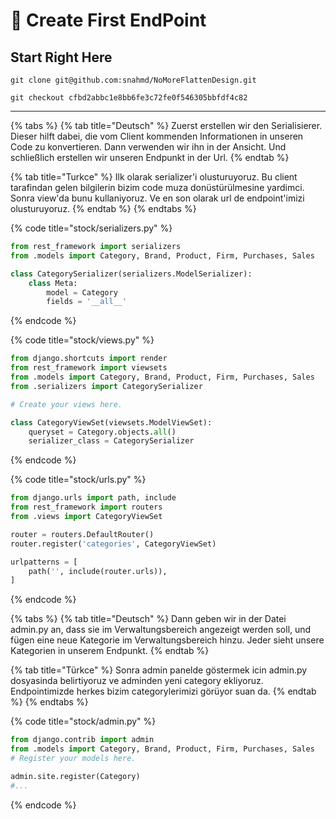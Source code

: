 # 📢 Create First EndPoint

## Start Right Here

`git clone git@github.com:snahmd/NoMoreFlattenDesign.git`

`git checkout cfbd2abbc1e8bb6fe3c72fe0f546305bbfdf4c82`

***



{% tabs %}
{% tab title="Deutsch" %}
Zuerst erstellen wir den Serialisierer. Dieser hilft dabei, die vom Client kommenden Informationen in unseren Code zu konvertieren. Dann verwenden wir ihn in der Ansicht. Und schließlich erstellen wir unseren Endpunkt in der Url.
{% endtab %}

{% tab title="Turkce" %}
Ilk olarak serializer'i olusturuyoruz. Bu client tarafindan gelen bilgilerin bizim code muza donüstürülmesine yardimci. Sonra view'da bunu kullaniyoruz. Ve en son olarak url de endpoint'imizi olusturuyoruz.
{% endtab %}
{% endtabs %}

{% code title="stock/serializers.py" %}
```python
from rest_framework import serializers
from .models import Category, Brand, Product, Firm, Purchases, Sales    

class CategorySerializer(serializers.ModelSerializer):
    class Meta:
        model = Category
        fields = '__all__'

```
{% endcode %}

{% code title="stock/views.py" %}
```python
from django.shortcuts import render
from rest_framework import viewsets
from .models import Category, Brand, Product, Firm, Purchases, Sales
from .serializers import CategorySerializer

# Create your views here.

class CategoryViewSet(viewsets.ModelViewSet):
    queryset = Category.objects.all()
    serializer_class = CategorySerializer

```
{% endcode %}

{% code title="stock/urls.py" %}
```python
from django.urls import path, include
from rest_framework import routers
from .views import CategoryViewSet

router = routers.DefaultRouter()
router.register('categories', CategoryViewSet)

urlpatterns = [
    path('', include(router.urls)),
]
```
{% endcode %}

{% tabs %}
{% tab title="Deutsch" %}
Dann geben wir in der Datei admin.py an, dass sie im Verwaltungsbereich angezeigt werden soll, und fügen eine neue Kategorie im Verwaltungsbereich hinzu. Jeder sieht unsere Kategorien in unserem Endpunkt.
{% endtab %}

{% tab title="Türkce" %}
Sonra admin panelde göstermek icin admin.py dosyasinda belirtiyoruz ve adminden yeni category ekliyoruz. Endpointimizde herkes bizim categorylerimizi görüyor suan da.
{% endtab %}
{% endtabs %}

{% code title="stock/admin.py" %}
```python
from django.contrib import admin
from .models import Category, Brand, Product, Firm, Purchases, Sales
# Register your models here.

admin.site.register(Category)
#...
```
{% endcode %}
